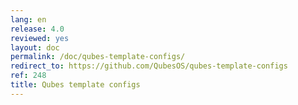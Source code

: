 ```yaml
---
lang: en
release: 4.0
reviewed: yes
layout: doc
permalink: /doc/qubes-template-configs/
redirect_to: https://github.com/QubesOS/qubes-template-configs
ref: 248
title: Qubes template configs
---
```

